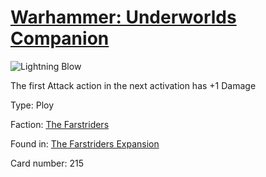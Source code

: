 # [Warhammer: Underworlds Companion](https://guidokessels.github.io/wh-underworlds)

  

![Lightning Blow](https://warhammerunderworlds.com/wp-content/uploads/sites/6/2018/03/215_ENG.png)

The first Attack action in the next activation has +1 Damage

Type: Ploy

Faction: [The Farstriders](https://guidokessels.github.io/wh-underworlds/factions/the-farstriders)

Found in: [The Farstriders Expansion](https://guidokessels.github.io/wh-underworlds/locations/the-farstriders-expansion)

Card number: 215
